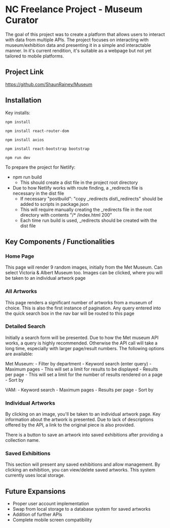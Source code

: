 # NC Freelance Project - Museum Curator

The goal of this project was to create a platform that allows users to interact with data from multiple APIs. The project focuses
on interacting with museum/exhibition data and presenting it in a simple and interactable manner. In it's current rendition, it's suitable as a webpage but not yet tailored to mobile platforms.

## Project Link

https://github.com/ShaunRainey/Museum

## Installation

Key installs:

```
npm install
```
```
npm install react-router-dom
```
```
npm install axios
```
```
npm install react-bootstrap bootstrap
```
```
npm run dev
```

To prepare the project for Netlify:

- npm run build
    - This should create a dist file in the project root directory
- Due to how Netlify works with route finding, a _redirects file is necessary in the dist file
    - If necessary "postbuild": "copy _redirects dist\\_redirects" should be added to scripts in package.json
    - This will require manually creating the _redirects file in the root directory with contents "/*    /index.html   200"
    - Each time run build is used, _redirects should be created with the dist file

## Key Components / Functionalities

### Home Page

This page will render 9 random images, initially from the Met Museum. Can select Victoria & Albert Museum too. Images can be clicked, where 
you will be taken to an individual artwork page

### All Artworks

This page renders a significant number of artworks from a museum of choice. This is also the first instance of pagination. Any query entered
into the quick search box in the nav bar will be routed to this page

### Detailed Search

Initially a search form will be presented. Due to how the Met museum API works, a query is highly recommended. Otherwise the API call will take
a long time, especially with larger page/result numbers. The following options are available:

Met Museum:
    - Filter by department
    - Keyword search (enter query)
    - Maximum pages - This will set a limit for results to be displayed
    - Results per page - This will set a limit for the number of results rendered on a page
    - Sort by

VAM:
    - Keyword search
    - Maximum pages
    - Results per page
    - Sort by

### Individual Artworks

By clicking on an image, you'll be taken to an individual artwork page. Key information about the artwork is presented. Due to lack of descriptions offered by the API, a link to the original piece is also provided. 

There is a button to save an artwork into saved exhibitions after providing a collection name.

### Saved Exhibitions

This section will present any saved exhibitions and allow management. By clicking an exhibition, you can view/delete saved artworks. This system currently uses local storage.

## Future Expansions

- Proper user account implementation 
- Swap from local storage to a database system for saved artworks
- Addition of further APIs
- Complete mobile screen compatibility
